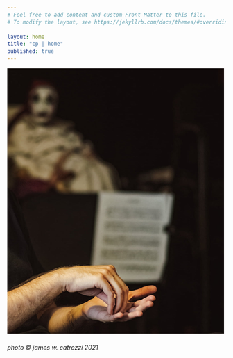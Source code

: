 ```yaml
---
# Feel free to add content and custom Front Matter to this file.
# To modify the layout, see https://jekyllrb.com/docs/themes/#overriding-theme-defaults

layout: home
title: "cp | home"
published: true
---
```


<img src='/assets/my-hands-by-jwcatrozzi.jpg' width='500'>

<h6>photo © james w. catrozzi 2021</h6>